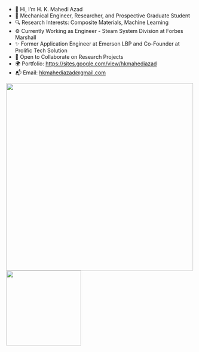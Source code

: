 - 👋 Hi, I’m H. K. Mahedi Azad 
- 💼 Mechanical Engineer, Researcher, and Prospective Graduate Student
- 🔍 Research Interests: Composite Materials, Machine Learning
- ⚙️ Currently Working as Engineer - Steam System Division at Forbes Marshall
- ✨ Former Application Engineer at Emerson LBP and Co-Founder at Prolific Tech Solution
- 🌱 Open to Collaborate on Research Projects
- 🌍 Portfolio: https://sites.google.com/view/hkmahediazad
- 📬 Email: hkmahediazad@gmail.com

<p float="left">
  <img src="https://github-readme-stats.vercel.app/api?username=hkmahediazad" width="500" />
  <img src="https://github-readme-stats.vercel.app/api/top-langs/?username=hkmahediazad" width="200" /> 
</p>


<!---
hkmahediazad/hkmahediazad is a ✨ special ✨ repository because its `README.md` (this file) appears on your GitHub profile.
You can click the Preview link to take a look at your changes.
--->
